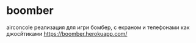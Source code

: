 # boomber

airconcole реализация для игри бомбер, с екраном и телефонами как джосйтиками
https://boomber.herokuapp.com/

